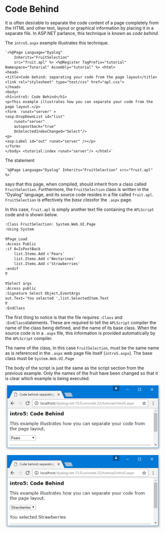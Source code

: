# Code Behind

It is often desirable to separate the code content of a page completely from the HTML and other text, layout or graphical information by placing it in a separate file. In ASP.NET parlance, this technique is known as *code behind*.

The `intro5.aspx` example illustrates this technique.
```apl
`<%@Page Language="Dyalog"
	Inherits="FruitSelection"
	src="fruit.apl" %> <%@Register TagPrefix="tutorial" Namespace="Tutorial" Assembly="tutorial" %> <html>
<head>
<title>Code behind: separating your code from the page layout</title>
<link rel="stylesheet" type="text/css" href="apl.css">
</head>
<body>
<h1>intro5: Code Behind</h1>
<p>This example illustrates how you can separate your code from the page layout.</p>
<form  runat="server" >
<asp:DropDownList id="list"
	runat="server"
	autopostback="true"
	OnSelectedIndexChanged="Select"/>
<p>
<asp:Label id="out" runat="server" /></p>
</form>
</body> <tutorial:index runat="server"/> </html>`
```

The statement
```apl
`%@Page Language="Dyalog" Inherits="FruitSelection" src="fruit.apl" %>`
```

says that this page, when compiled, should inherit from a class called `FruitSelection`. Furthermore, the `FruitSelection` class is written in the "Dyalog" language, and its source code resides in a file called `fruit.apl`. `FruitSelection` is effectively the *base class*for the `.aspx` page.

In this case, `fruit.apl` is simply another text file containing the `APLScript` code and is shown below.

```apl
:Class FruitSelection: System.Web.UI.Page
:Using System
 
∇Page_Load
:Access Public
:if 0=IsPostBack
    list.Items.Add ⊂'Pears'
    list.Items.Add ⊂'Nectarines'
    list.Items.Add ⊂'Strawberries'
:endif
∇
 
∇Select args
:Access public
:Signature Select Object,EventArgs
out.Text←'You selected ',list.SelectedItem.Text
∇
:EndClass
```

The first thing to notice is that the file requires `:Class` and `:EndClass`statements. These are required to tell the `APLScript` compiler the name of the class being defined, and the name of its base class. When the source code is in a `.aspx` file, this information is provided automatically by the `APLScript` compiler.

The name of the class, in this case `FruitSelection`, must be the same name as is referenced in the `.aspx` web page file itself (`intro5.aspx`). The base class must be `System.Web.UI.Page`

The body of the script is just the same as the script section from the previous example. Only the names of the fruit have been changed so that it is clear which example is being executed.

![intro5_1](../img/intro5-1.png)

![intro5_2](../img/intro5-2.png)
